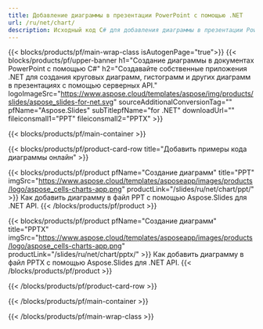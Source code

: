 ```yaml
---
title: Добавление диаграммы в презентации PowerPoint с помощью .NET
url: /ru/net/chart/
description: Исходный код C# для добавления диаграммы в презентации PowerPoint
---
```


{{< blocks/products/pf/main-wrap-class isAutogenPage="true">}}
{{< blocks/products/pf/upper-banner h1="Создание диаграммы в документах PowerPoint с помощью C#" h2="Создавайте собственные приложения .NET для создания круговых диаграмм, гистограмм и других диаграмм в презентациях с помощью серверных API." logoImageSrc="https://www.aspose.cloud/templates/aspose/img/products/slides/aspose_slides-for-net.svg" sourceAdditionalConversionTag="" pfName="Aspose.Slides" subTitlepfName="for .NET" downloadUrl="" fileiconsmall1="PPT" fileiconsmall2="PPTX" >}}

{{< blocks/products/pf/main-container >}}

{{< blocks/products/pf/product-card-row title="Добавить примеры кода диаграммы онлайн" >}}

{{< blocks/products/pf/product pfName="Создание диаграмм" title="PPT" imgSrc="https://www.aspose.cloud/templates/asposeapp/images/products/logo/aspose_cells-charts-app.png" productLink="/slides/ru/net/chart/ppt/" >}}
Как добавить диаграмму в файл PPT с помощью Aspose.Slides для .NET API.
{{< /blocks/products/pf/product >}}

{{< blocks/products/pf/product pfName="Создание диаграмм" title="PPTX" imgSrc="https://www.aspose.cloud/templates/asposeapp/images/products/logo/aspose_cells-charts-app.png" productLink="/slides/ru/net/chart/pptx/" >}}
Как добавить диаграмму в файл PPTX с помощью Aspose.Slides для .NET API.
{{< /blocks/products/pf/product >}}



{{< /blocks/products/pf/product-card-row >}}

{{< /blocks/products/pf/main-container >}}
    
{{< /blocks/products/pf/main-wrap-class >}}